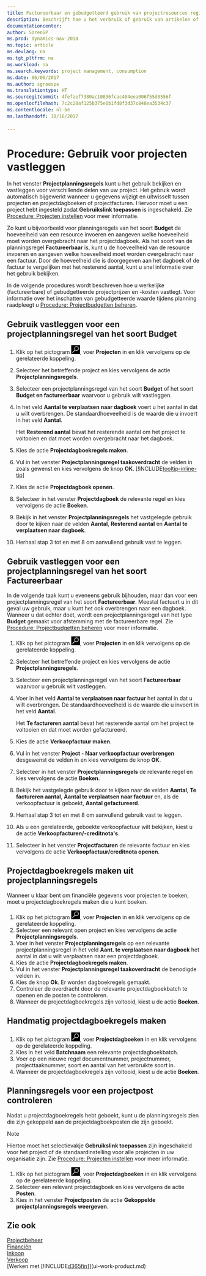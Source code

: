 ```yaml
---
title: Factureerbaar en gebudgetteerd gebruik van projectresources registreren
description: Beschrijft hoe u het verbruik of gebruik van artikelen of resources in projecten registreert om projectbeheer te vergemakkelijken.
documentationcenter: 
author: SorenGP
ms.prod: dynamics-nav-2018
ms.topic: article
ms.devlang: na
ms.tgt_pltfrm: na
ms.workload: na
ms.search.keywords: project management, consumption
ms.date: 06/06/2017
ms.author: sgroespe
ms.translationtype: HT
ms.sourcegitcommit: 4fefaef7380ac10836fcac404eea006f55d8556f
ms.openlocfilehash: 7c2c20af125b375e6b1fd8f3d37c848ea3534c37
ms.contentlocale: nl-be
ms.lasthandoff: 10/16/2017

---
```

# <a name="how-to-record-usage-for-jobs"></a>Procedure: Gebruik voor projecten vastleggen
In het venster **Projectplanningsregels** kunt u het gebruik bekijken en vastleggen voor verschillende delen van uw project. Het gebruik wordt automatisch bijgewerkt wanneer u gegevens wijzigt en uitwisselt tussen projecten en projectdagboeken of projectfacturen. Hiervoor moet u een project hebt ingesteld zodat **Gebruikslink toepassen** is ingeschakeld. Zie [Procedure: Projecten instellen](projects-how-setup-jobs.md) voor meer informatie.  

Zo kunt u bijvoorbeeld voor planningsregels van het soort **Budget** de hoeveelheid van een resource invoeren en aangeven welke hoeveelheid moet worden overgebracht naar het projectdagboek. Als het soort van de planningsregel **Factureerbaar** is, kunt u de hoeveelheid van de resource invoeren en aangeven welke hoeveelheid moet worden overgebracht naar een factuur. Door de hoeveelheid die is doorgegeven aan het dagboek of de factuur te vergelijken met het resterend aantal, kunt u snel informatie over het gebruik bekijken.

In de volgende procedures wordt beschreven hoe u werkelijke (factureerbare) of gebudgetteerde projectprijzen en -kosten vastlegt. Voor informatie over het inschatten van gebudgetteerde waarde tijdens planning raadpleegt u [Procedure: Projectbudgetten beheren](projects-how-manage-budgets.md).

## <a name="to-record-usage-for-a-job-planning-line-of-type-budget"></a>Gebruik vastleggen voor een projectplanningsregel van het soort Budget
1. Klik op het pictogram ![Zoeken naar pagina of rapport](media/ui-search/search_small.png "pictogram Zoeken naar pagina of rapport"), voer **Projecten** in en klik vervolgens op de gerelateerde koppeling.  
2. Selecteer het betreffende project en kies vervolgens de actie **Projectplanningsregels**.
3. Selecteer een projectplanningsregel van het soort **Budget** of het soort **Budget en factureerbaar** waarvoor u gebruik wilt vastleggen.
4. In het veld **Aantal te verplaatsen naar dagboek** voert u het aantal in dat u wilt overbrengen. De standaardhoeveelheid is de waarde die u invoert in het veld **Aantal**.

    Het **Resterend aantal** bevat het resterende aantal om het project te voltooien en dat moet worden overgebracht naar het dagboek.  
5. Kies de actie **Projectdagboekregels maken**.
6. Vul in het venster **Projectplanningsregel taakoverdracht** de velden in zoals gewenst en kies vervolgens de knop **OK**. [!INCLUDE[tooltip-inline-tip](includes/tooltip-inline-tip_md.md)]
7. Kies de actie **Projectdagboek openen**.  
8. Selecteer in het venster **Projectdagboek** de relevante regel en kies vervolgens de actie **Boeken**.
9. Bekijk in het venster **Projectplanningsregels** het vastgelegde gebruik door te kijken naar de velden **Aantal**, **Resterend aantal** en **Aantal te verplaatsen naar dagboek**.  
10. Herhaal stap 3 tot en met 8 om aanvullend gebruik vast te leggen.  

## <a name="to-record-usage-for-a-job-planning-line-of-type-billable"></a>Gebruik vastleggen voor een projectplanningsregel van het soort Factureerbaar
In de volgende taak kunt u eveneens gebruik bijhouden, maar dan voor een projectplanningsregel van het soort **Factureerbaar**. Meestal factuurt u in dit geval uw gebruik, maar u kunt het ook overbrengen naar een dagboek. Wanneer u dat echter doet, wordt een projectplanningsregel van het type **Budget** gemaakt voor afstemming met de factureerbare regel. Zie [Procedure: Projectbudgetten beheren](projects-how-manage-budgets.md) voor meer informatie.

1. Klik op het pictogram ![Zoeken naar pagina of rapport](media/ui-search/search_small.png "pictogram Zoeken naar pagina of rapport"), voer **Projecten** in en klik vervolgens op de gerelateerde koppeling.
2. Selecteer het betreffende project en kies vervolgens de actie **Projectplanningsregels**.  
3. Selecteer een projectplanningsregel van het soort **Factureerbaar** waarvoor u gebruik wilt vastleggen.
4. Voer in het veld **Aantal te verplaatsen naar factuur** het aantal in dat u wilt overbrengen. De standaardhoeveelheid is de waarde die u invoert in het veld **Aantal**.

    Het **Te factureren aantal** bevat het resterende aantal om het project te voltooien en dat moet worden gefactureerd.  
5. Kies de actie **Verkoopfactuur maken**.
6. Vul in het venster **Project - Naar verkoopfactuur overbrengen** desgewenst de velden in en kies vervolgens de knop **OK**.
7. Selecteer in het venster **Projectplanningsregels** de relevante regel en kies vervolgens de actie **Boeken**.
8. Bekijk het vastgelegde gebruik door te kijken naar de velden **Aantal**, **Te factureren aantal**, **Aantal te verplaatsen naar factuur** en, als de verkoopfactuur is geboekt, **Aantal gefactureerd**.
9. Herhaal stap 3 tot en met 8 om aanvullend gebruik vast te leggen.  
10. Als u een gerelateerde, geboekte verkoopfactuur wilt bekijken, kiest u de actie **Verkoopfacturen/-creditnota's**.  
11. Selecteer in het venster **Projectfacturen** de relevante factuur en kies vervolgens de actie **Verkoopfactuur/creditnota openen**.         

## <a name="to-create-job-journal-lines-from-job-planning-lines"></a>Projectdagboekregels maken uit projectplanningsregels
Wanneer u klaar bent om financiële gegevens voor projecten te boeken, moet u projectdagboekregels maken die u kunt boeken.

1. Klik op het pictogram ![Zoeken naar pagina of rapport](media/ui-search/search_small.png "pictogram Zoeken naar pagina of rapport"), voer **Projecten** in en klik vervolgens op de gerelateerde koppeling.  
2. Selecteer een relevant open project en kies vervolgens de actie **Projectplanningsregels**.  
3. Voer in het venster **Projectplanningsregels** op een relevante projectplanningsregel in het veld **Aant. te verplaatsen naar dagboek** het aantal in dat u wilt verplaatsen naar een projectdagboek.  
4. Kies de actie **Projectdagboekregels maken**.
5. Vul in het venster **Projectplanningsregel taakoverdracht** de benodigde velden in.  
6. Kies de knop **Ok**. Er worden dagboekregels gemaakt.
7. Controleer de overdracht door de relevante projectdagboekbatch te openen en de posten te controleren.  
8. Wanneer de projectdagboekregels zijn voltooid, kiest u de actie **Boeken**.  

## <a name="to-create-job-journal-lines-manually"></a>Handmatig projectdagboekregels maken
1. Klik op het pictogram ![Zoeken naar pagina of rapport](media/ui-search/search_small.png "pictogram Zoeken naar pagina of rapport"), voer **Projectdagboeken** in en klik vervolgens op de gerelateerde koppeling.  
2. Kies in het veld **Batchnaam** een relevante projectdagboekbatch.  
3. Voer op een nieuwe regel documentnummer, projectnummer, projecttaaknummer, soort en aantal van het verbruikte soort in.  
4. Wanneer de projectdagboekregels zijn voltooid, kiest u de actie **Boeken**.  

## <a name="to-review-planning-lines-for-a-job-ledger-entry"></a>Planningsregels voor een projectpost controleren
Nadat u projectdagboekregels hebt geboekt, kunt u de planningsregels zien die zijn gekoppeld aan de projectdagboekposten die zijn geboekt.

> [!NOTE]  
>   Hiertoe moet het selectievakje **Gebruikslink toepassen** zijn ingeschakeld voor het project of de standaardinstelling voor alle projecten in uw organisatie zijn. Zie [Procedure: Projecten instellen](projects-how-setup-jobs.md) voor meer informatie.  

1. Klik op het pictogram ![Zoeken naar pagina of rapport](media/ui-search/search_small.png "pictogram Zoeken naar pagina of rapport"), voer **Projectdagboeken** in en klik vervolgens op de gerelateerde koppeling.  
2. Selecteer een relevant projectdagboek en kies vervolgens de actie **Posten**.  
3. Kies in het venster **Projectposten** de actie **Gekoppelde projectplanningsregels weergeven**.

## <a name="see-also"></a>Zie ook
[Projectbeheer](projects-manage-projects.md)  
[Financiën](finance.md)  
[Inkoop](purchasing-manage-purchasing.md)         
[Verkoop](sales-manage-sales.md)      
[Werken met [!INCLUDE[d365fin](includes/d365fin_md.md)]](ui-work-product.md)  

